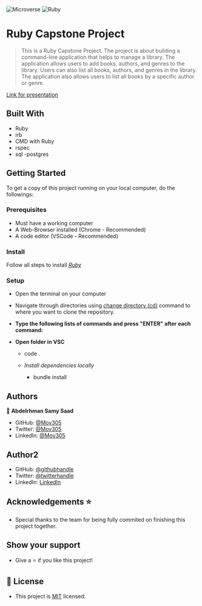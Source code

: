 ![Microverse](https://img.shields.io/badge/Microverse-blueviolet) ![Ruby](https://img.shields.io/badge/-Ruby-red)

# Ruby Capstone Project

> This is a Ruby Capstone Project. The project is about building a command-line application that helps to manage a library. The application allows users to add books, authors, and genres to the library. Users can also list all books, authors, and genres in the library. The application also allows users to list all books by a specific author or genre.

[Link for presentation](https://drive.google.com/file/d/12eRAhOSMyqIQRY9jOxehz_Q9dsMz_9N4/view?usp=share_link
)


## Built With
- Ruby
- irb
- CMD with Ruby
- rspec
- sql
-postgres

## Getting Started

To get a copy of this project running on your local computer, do the followings:

### Prerequisites
- Must have a working computer
- A Web-Browser installed (Chrome - Recommended)
- A code editor (VSCode - Recommended)

### Install

Follow all steps to install [_Ruby_](https://rubyinstaller.org/) 

### Setup

- Open the terminal on your computer
- Navigate through directories using [change directory (cd)](https://www.howtogeek.com/659411/how-to-change-directories-in-command-prompt-on-windows-10) command to where you want to clone the repository.

- **Type the following lists of commands and press "ENTER" after each command:**

- **Open folder in VSC**

  - code .

  - _Install dependencies locally_
    - bundle install


## Authors

👤 **Abdelrhman Samy Saad**

- GitHub: [@Mov305](https://github.com/Mov305)
- Twitter: [@Mov305](https://twitter.com/Mov_abd)
- LinkedIn: [@Mov305](https://www.linkedin.com/in/abdelrhman-samy-80b14b215/)

## Author2

- GitHub: [@githubhandle](https://github.com/ogiogiovictor)
- Twitter: [@twitterhandle](https://twitter.com/Vikky_Vick)
- LinkedIn: [LinkedIn](https://www.linkedin.com/in/ogiogiovictor)



## Acknowledgements ⭐️

- Special thanks to the team for being fully commited on finishing this project together.

## Show your support

- Give a ⭐️ if you like this project!

## 📝 License

- This project is [MIT](./LICENSE) licensed.
